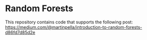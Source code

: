 # Random Forests
This repository contains code that supports the following post:
https://medium.com/@martinpella/introduction-to-random-forests-d86fd7d85d2e
